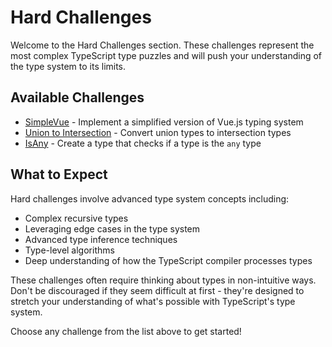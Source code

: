 # Hard Challenges

Welcome to the Hard Challenges section. These challenges represent the most complex TypeScript type puzzles and will push your understanding of the type system to its limits.

## Available Challenges

- [SimpleVue](./simplevue.md) - Implement a simplified version of Vue.js typing system
- [Union to Intersection](./union-to-intersection.md) - Convert union types to intersection types
- [IsAny](./is-any.md) - Create a type that checks if a type is the `any` type

## What to Expect

Hard challenges involve advanced type system concepts including:

- Complex recursive types
- Leveraging edge cases in the type system
- Advanced type inference techniques
- Type-level algorithms
- Deep understanding of how the TypeScript compiler processes types

These challenges often require thinking about types in non-intuitive ways. Don't be discouraged if they seem difficult at first - they're designed to stretch your understanding of what's possible with TypeScript's type system.

Choose any challenge from the list above to get started!
